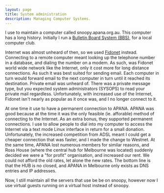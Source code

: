 ```yaml
---
layout: page
title: System administration
description: Managing Computer Systems.
---
```


I use to maintain a computer called snoopy.apana.org.au. This computer has a long
history. Initially I run a [Bulletin Board System
(BBS)](http://en.wikipedia.org/wiki/BBS), for a local computer club.

Internet was almost unheard of then, so we used
[Fidonet](http://en.wikipedia.org/wiki/Fidonet) instead. Connecting to a remote
computer meant looking up the telephone number in a database, and dialing the
number on a modem. As such, was Fidonet world wide network like the Internet,
only it cost more for long distance connections. As such it was best suited for
sending email. Each computer in turn would forward email to the next computer
in turn until it reached its destination. Private email was unheard of. There
was a private message type, but you expected system administrators (SYSOPS) to
read your private mail regardless. Unfortunately, with increased use of the
Internet, Fidonet isn't nearly as popular as it once was, and I no longer
connect to it.

At one time it use to have a permanent connection to APANA. APANA was good
because at the time it was the only feasible (ie. afforable) method of
connecting to the Internet. As an extra bonus, they supported permanent
connections. I use to allow people to dial into my computer to access the
Internet via a text mode Linux interface in return for a small donation.
Unfortunately, the increased competition from ADSL meant I could get a cheaper
connection that was faster, and I made the change to Westnet. At the same time,
APANA lost numerous members for similar reasons, and Ross House (where the
central hub for Melbourne was located) suddenly decided we were a "for profit"
organisation, and increased our rent. We could not afford the old rates, let
alone the new rates. The bottom line is that the HUB is no closed, and APANA in
Melbourne only exists as DNS entries and IP addresses.

Now, I still maintain all the servers that use be be on snoopy, however now I
use virtual guests running on a virtual host instead of snoopy.
